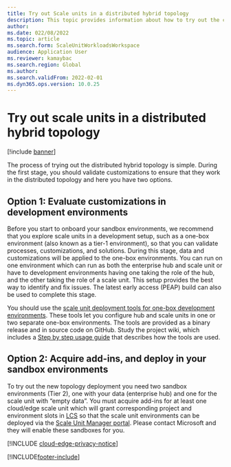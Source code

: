 ```yaml
---
title: Try out Scale units in a distributed hybrid topology
description: This topic provides information about how to try out the cloud and edge scale units for manufacturing and warehouse management workloads.
author: 
ms.date: 022/08/2022
ms.topic: article
ms.search.form: ScaleUnitWorkloadsWorkspace
audience: Application User
ms.reviewer: kamaybac
ms.search.region: Global
ms.author: 
ms.search.validFrom: 2022-02-01
ms.dyn365.ops.version: 10.0.25
---
```


# Try out scale units in a distributed hybrid topology

[!include [banner](../includes/banner.md)]

The process of trying out the distributed hybrid topology is simple. During the first stage, you should validate customizations to ensure that they work in the distributed topology and here you have two options.

## Option 1: Evaluate customizations in development environments

Before you start to onboard your sandbox environments, we recommend that you explore scale units in a development setup, such as a one-box environment (also known as a tier-1 environment), so that you can validate processes, customizations, and solutions. During this stage, data and customizations will be applied to the one-box environments. You can run on one environment which can run as both the enterprise hub and scale unit or have to development environments having one taking the role of the hub, and the other taking the role of a scale unit. This setup provides the best way to identify and fix issues. The latest early access (PEAP) build can also be used to complete this stage.

You should use the [scale unit deployment tools for one-box development environments](https://github.com/microsoft/SCMScaleUnitDevTools). These tools let you configure hub and scale units in one or two separate one-box environments. The tools are provided as a binary release and in source code on GitHub. Study the project wiki, which includes a [Step by step usage guide](https://github.com/microsoft/SCMScaleUnitDevTools/wiki/Step-by-step-usage-guide) that describes how the tools are used.

## Option 2: Acquire add-ins, and deploy in your sandbox environments

To try out the new topology deployment you need two sandbox environments (Tier 2), one with your data (enterprise hub) and one for the scale unit with “empty data”.
You must acquire add-ins for at least one cloud/edge scale unit which will grant corresponding project and environment slots in [LCS](https://lcs.dynamics.com/) so that the scale unit environments can be deployed via the [Scale Unit Manager portal](https://aka.ms/SCMSUM). Please contact Microsoft and they will enable these sandboxes for you.
<!-- Does the edge deployments get handed via the SUM portal? -->

[!INCLUDE [cloud-edge-privacy-notice](../../includes/cloud-edge-privacy-notice.md)]

[!INCLUDE[footer-include](../../includes/footer-banner.md)]
